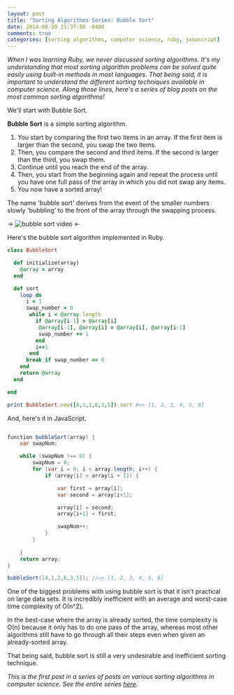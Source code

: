 ```yaml
---
layout: post
title: "Sorting Algorithms Series: Bubble Sort"
date: 2014-08-20 21:37:50 -0400
comments: true
categories: [sorting algorithms, computer science, ruby, javascript]
---
```


*When I was learning Ruby, we never discussed sorting algorithms. It's my understanding that most sorting algorithm problems can be solved quite easily using built-in methods in most languages. That being said, it is important to understand the different sorting techniques available in computer science. Along those lines, here's a series of blog posts on the most common sorting algorithms!*

We'll start with Bubble Sort.

**Bubble Sort** is a simple sorting algorithm. 

<ol>
  <li>You start by comparing the first two items in an array. If the first item is larger than the second, you swap the two items.</li> 
  <li>Then, you compare the second and third items. If the second is larger than the third, you swap them.</li>
  <li>Continue until you reach the end of the array.</li>
  <li>Then, you start from the beginning again and repeat the process until you have one full pass of the array in which you did not swap any items.</li>
  <li>You now have a sorted array!</li>
</ol>

<!-- more -->

The name 'bubble sort' derives from the event of the smaller numbers slowly 'bubbling' to the front of the array through the swapping process. 

-> ![bubble sort video](http://upload.wikimedia.org/wikipedia/commons/c/c8/Bubble-sort-example-300px.gif "Bubble Sort") <-

Here's the bubble sort algorithm implemented in Ruby.

```ruby Bubble Sort in Ruby
class BubbleSort

  def initialize(array)
    @array = array
  end

  def sort 
    loop do 
      i = 1
      swap_number = 0
       while i < @array.length 
         if @array[i-1] > @array[i]
          @array[i-1], @array[i] = @array[i], @array[i-1] 
          swap_number += 1
         end
         i+=1
       end
      break if swap_number == 0
    end 
    return @array
  end 

end

print BubbleSort.new([4,1,2,6,3,5]).sort #=> [1, 2, 3, 4, 5, 6]
```

And, here's it in JavaScript.

```java Bubble Sort in JavaScript

function bubbleSort(array) {
    var swapNum;

    while (swapNum !== 0) {
        swapNum = 0;
        for (var i = 0; i < array.length; i++) {
            if (array[i] > array[i + 1]) {

                var first = array[i]; 
                var second = array[i+1]; 

                array[i] = second; 
                array[i+1] = first;

                swapNum++;
            }
        }
       
    }  
    return array;
}

bubbleSort([4,1,2,6,3,5]); //=> [1, 2, 3, 4, 5, 6]
```

One of the biggest problems with using bubble sort is that it isn't practical on large data sets. It is incredibly inefficient with an average and worst-case time complexity of О(n^2). 

In the best-case where the array is already sorted, the time complexity is O(n) because it only has to do one pass of the array, whereas most other algorithms still have to go through all their steps even when given an already-sorted array.

That being said, bubble sort is still a very undesirable and inefficient sorting technique.


*This is the first post in a series of posts on various sorting algorithms in computer science. See the entire series <a href="/blog/categories/sorting-algorithms/">here</a>.*